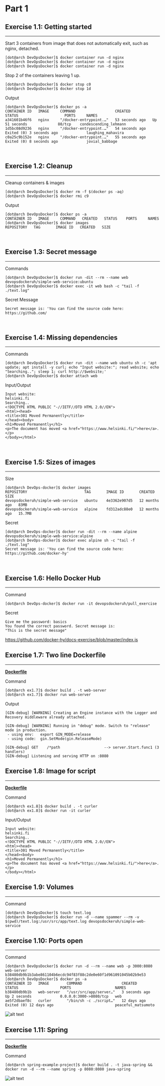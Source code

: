 # Part 1

## Exercise 1.1: Getting started

---

Start 3 containers from image that does not automatically exit, such as nginx, detached.

```console
[dot@arch DevOpsDocker]$ docker container run -d nginx
[dot@arch DevOpsDocker]$ docker container run -d nginx
[dot@arch DevOpsDocker]$ docker container run -d nginx
```

Stop 2 of the containers leaving 1 up.

```console
[dot@arch DevOpsDocker]$ docker stop c0
[dot@arch DevOpsDocker]$ docker stop 1d
```

Output

```console
[dot@arch DevOpsDocker]$ docker ps -a
CONTAINER ID   IMAGE     COMMAND                  CREATED          STATUS                     PORTS     NAMES
a341601b46f6   nginx     "/docker-entrypoint.…"   53 seconds ago   Up 51 seconds              80/tcp    condescending_lehmann
1d5bc08d9236   nginx     "/docker-entrypoint.…"   54 seconds ago   Exited (0) 3 seconds ago             laughing_mahavira
c0a25c9b152e   nginx     "/docker-entrypoint.…"   55 seconds ago   Exited (0) 8 seconds ago             jovial_babbage
```

<br>

## Exercise 1.2: Cleanup

---

Cleanup containers & images

```console
[dot@arch DevOpsDocker]$ docker rm -f $(docker ps -aq)
[dot@arch DevOpsDocker]$ docker rmi c9
```

Output

```console
[dot@arch DevOpsDocker]$ docker ps -a
CONTAINER ID   IMAGE     COMMAND   CREATED   STATUS    PORTS     NAMES
[dot@arch DevOpsDocker]$ docker images
REPOSITORY   TAG       IMAGE ID   CREATED   SIZE
```

<br>

## Exercise 1.3: Secret message

---

Commands

```console
[dot@arch DevOpsDocker]$ docker run -dit --rm --name web devopsdockeruh/simple-web-service:ubuntu
[dot@arch DevOpsDocker]$ docker exec -it web bash -c "tail -f ./text.log"
```

Secret Message

```console
Secret message is: 'You can find the source code here: https://github.com/
```

<br>

## Exercise 1.4: Missing dependencies

---

Commands

```console
[dot@arch DevOpsDocker]$ docker run -dit --name web ubuntu sh -c 'apt update; apt install -y curl; echo "Input website:"; read website; echo "Searching.."; sleep 1; curl http://$website;'
[dot@arch DevOpsDocker]$ docker attach web
```

Input/Output

```console
Input website:
helsinki.fi
Searching..
<!DOCTYPE HTML PUBLIC "-//IETF//DTD HTML 2.0//EN">
<html><head>
<title>301 Moved Permanently</title>
</head><body>
<h1>Moved Permanently</h1>
<p>The document has moved <a href="https://www.helsinki.fi/">here</a>.</p>
</body></html>
```

<br>

## Exercise 1.5: Sizes of images

---

Size

```console
[dot@arch DevOps-docker]$ docker images
REPOSITORY                          TAG       IMAGE ID       CREATED         SIZE
devopsdockeruh/simple-web-service   ubuntu    4e3362e907d5   12 months ago   83MB
devopsdockeruh/simple-web-service   alpine    fd312adc88e0   12 months ago   15.7MB
```

Secret

```console
[dot@arch DevOps-docker]$ docker run -dit --rm --name alpine devopsdockeruh/simple-web-service:alpine
[dot@arch DevOps-docker]$ docker exec alpine sh -c "tail -f ./text.log"
Secret message is: 'You can find the source code here: https://github.com/docker-hy'
```

<br>

## Exercise 1.6: Hello Docker Hub

---

Command

```console
[dot@arch DevOps-docker]$ docker run -it devopsdockeruh/pull_exercise
```

Secret

```console
Give me the password: basics
You found the correct password. Secret message is:
"This is the secret message"
```

https://github.com/docker-hy/docs-exercise/blob/master/index.js

## Exercise 1.7: Two line Dockerfile

---

<strong>[Dockerfile](ex1.7/Dockerfile)</strong>

Command

```console
[dot@arch ex1.7]$ docker build . -t web-server
[dot@arch ex1.7]$ docker run web-server
```

Output

```console
[GIN-debug] [WARNING] Creating an Engine instance with the Logger and Recovery middleware already attached.

[GIN-debug] [WARNING] Running in "debug" mode. Switch to "release" mode in production.
 - using env:	export GIN_MODE=release
 - using code:	gin.SetMode(gin.ReleaseMode)

[GIN-debug] GET    /*path                    --> server.Start.func1 (3 handlers)
[GIN-debug] Listening and serving HTTP on :8080
```

## Exercise 1.8: Image for script

---

<strong>[Dockerfile](ex1.8/Dockerfile)</strong>

Command

```console
[dot@arch ex1.8]$ docker build . -t curler
[dot@arch ex1.8]$ docker run -it curler
```

Input/Output

```console
Input website:
helsinki.fi
Searching..
<!DOCTYPE HTML PUBLIC "-//IETF//DTD HTML 2.0//EN">
<html><head>
<title>301 Moved Permanently</title>
</head><body>
<h1>Moved Permanently</h1>
<p>The document has moved <a href="https://www.helsinki.fi/">here</a>.</p>
</body></html>
```

## Exercise 1.9: Volumes

---

Command

```console
[dot@arch DevOpsDocker]$ touch text.log
[dot@arch DevOpsDocker]$ docker run -d --name spammer --rm -v $(pwd)/text.log:/usr/src/app/text.log devopsdockeruh/simple-web-service
```

## Exercise 1.10: Ports open

---

Command

```console
[dot@arch DevOpsDocker]$ docker run -d --rm --name web -p 3000:8080 web-server
b38480db9b1b3abe861104b6ecdc94f83f88c2de0e60f1d961091045b02b9e53
[dot@arch DevOpsDocker]$ docker ps -a
CONTAINER ID   IMAGE        COMMAND                  CREATED         STATUS                   PORTS                    NAMES
b38480db9b1b   web-server   "/usr/src/app/server…"   3 seconds ago   Up 2 seconds             0.0.0.0:3000->8080/tcp   web
ae5f2dbaef8c   curler       "/bin/sh -c ./script…"   12 days ago     Exited (0) 12 days ago                            peaceful_matsumoto
```

![alt text](ex1.10/browser.png)

## Exercise 1.11: Spring

---

<strong>[Dockerfile](ex1.11/Dockerfile)</strong>

Command

```console
[dot@arch spring-example-project]$ docker build . -t java-spring && docker run -d --rm --name spring -p 8080:8080 java-spring
```

![alt text](ex1.11/spring.png)
